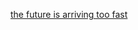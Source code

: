 <a href="http://www.tedunangst.com/flak/post/the-future-is-arriving-too-fast" target="_blank">the future is arriving too fast</a>
